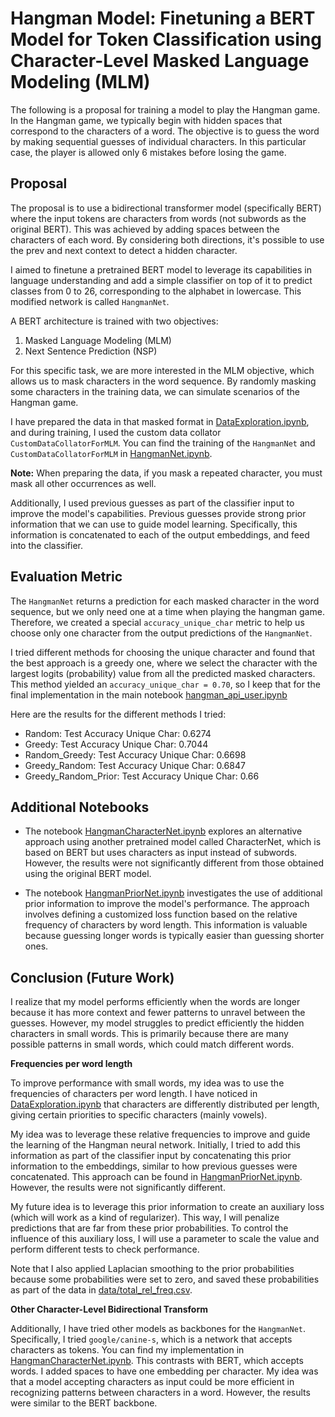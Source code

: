 # Hangman Model: Finetuning a BERT Model for Token Classification using Character-Level Masked Language Modeling (MLM)

The following is a proposal for training a model to play the Hangman game. In the Hangman game, we typically begin with hidden spaces that correspond to the characters of a word. The objective is to guess the word by making sequential guesses of individual characters. In this particular case, the player is allowed only 6 mistakes before losing the game.

## Proposal

The proposal is to use a bidirectional transformer model (specifically BERT) where the input tokens are characters from words (not subwords as the original BERT). This was achieved by adding spaces between the characters of each word. By considering both directions, it's possible to use the prev and next context to detect a hidden character.

I aimed to finetune a pretrained BERT model to leverage its capabilities in language understanding and add a simple classifier on top of it to predict classes from 0 to 26, corresponding to the alphabet in lowercase. This modified network is called `HangmanNet`.

A BERT architecture is trained with two objectives:

1. Masked Language Modeling (MLM)
2. Next Sentence Prediction (NSP)

For this specific task, we are more interested in the MLM objective, which allows us to mask characters in the word sequence. By randomly masking some characters in the training data, we can simulate scenarios of the Hangman game.

I have prepared the data in that masked format in [DataExploration.ipynb](DataExploration.ipynb), and during training, I used the custom data collator `CustomDataCollatorForMLM`. You can find the training of the `HangmanNet` and `CustomDataCollatorForMLM` in [HangmanNet.ipynb](HangmanNet.ipynb).

**Note:** When preparing the data, if you mask a repeated character, you must mask all other occurrences as well.

Additionally, I used previous guesses as part of the classifier input to improve the model's capabilities. Previous guesses provide strong prior information that we can use to guide model learning. Specifically, this information is concatenated to each of the output embeddings, and feed into the classifier.

## Evaluation Metric

The `HangmanNet` returns a prediction for each masked character in the word sequence, but we only need one at a time when playing the hangman game. Therefore, we created a special `accuracy_unique_char` metric to help us choose only one character from the output predictions of the `HangmanNet`.

I tried different methods for choosing the unique character and found that the best approach is a greedy one, where we select the character with the largest logits (probability) value from all the predicted masked characters. This method yielded an `accuracy_unique_char = 0.70`, so I keep that for the final implementation in the main notebook [hangman_api_user.ipynb](../hangman_api_user.ipynb)

Here are the results for the different methods I tried:

- Random: Test Accuracy Unique Char: 0.6274
- Greedy: Test Accuracy Unique Char: 0.7044
- Random_Greedy: Test Accuracy Unique Char: 0.6698
- Greedy_Random: Test Accuracy Unique Char: 0.6847
- Greedy_Random_Prior: Test Accuracy Unique Char: 0.66

## Additional Notebooks

- The notebook [HangmanCharacterNet.ipynb](HangmanCharacterNet.ipynb) explores an alternative approach using another pretrained model called CharacterNet, which is based on BERT but uses characters as input instead of subwords. However, the results were not significantly different from those obtained using the original BERT model.

- The notebook [HangmanPriorNet.ipynb](HangmanPriorNet.ipynb) investigates the use of additional prior information to improve the model's performance. The approach involves defining a customized loss function based on the relative frequency of characters by word length. This information is valuable because guessing longer words is typically easier than guessing shorter ones.

## Conclusion (Future Work)

I realize that my model performs efficiently when the words are longer because it has more context and fewer patterns to unravel between the guesses. However, my model struggles to predict efficiently the hidden characters in small words. This is primarily because there are many possible patterns in small words, which could match different words.

**Frequencies per word length**

To improve performance with small words, my idea was to use the frequencies of characters per word length. I have noticed in [DataExploration.ipynb](DataExploration.ipynb) that characters are differently distributed per length, giving certain priorities to specific characters (mainly vowels).

My idea was to leverage these relative frequencies to improve and guide the learning of the Hangman neural network. Initially, I tried to add this information as part of the classifier input by concatenating this prior information to the embeddings, similar to how previous guesses were concatenated. This approach can be found in [HangmanPriorNet.ipynb](HangmanPriorNet.ipynb). However, the results were not significantly different.

My future idea is to leverage this prior information to create an auxiliary loss (which will work as a kind of regularizer). This way, I will penalize predictions that are far from these prior probabilities. To control the influence of this auxiliary loss, I will use a parameter to scale the value and perform different tests to check performance.

Note that I also applied Laplacian smoothing to the prior probabilities because some probabilities were set to zero, and saved these probabilities as part of the data in [data/total_rel_freq.csv](character-bert/data/total_rel_freq.csv).

**Other Character-Level Bidirectional Transform**

Additionally, I have tried other models as backbones for the `HangmanNet`. Specifically, I tried `google/canine-s`, which is a network that accepts characters as tokens. You can find my implementation in [HangmanCharacterNet.ipynb](character-bert/HangmanCharacterNet.ipynb). This contrasts with BERT, which accepts words. I added spaces to have one embedding per character. My idea was that a model accepting characters as input could be more efficient in recognizing patterns between characters in a word. However, the results were similar to the BERT backbone.
